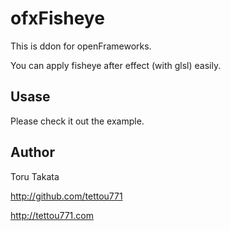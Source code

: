 # ofxFisheye

This is ddon for openFrameworks.

You can apply fisheye after effect (with glsl) easily.

## Usase

Please check it out the example.

## Author

Toru Takata

http://github.com/tettou771

http://tettou771.com